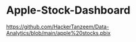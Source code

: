 # Apple-Stock-Dashboard
https://github.com/HackerTanzeem/Data-Analytics/blob/main/apple%20stocks.pbix
